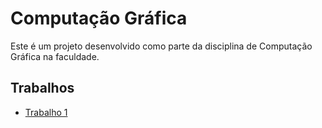 # Computação Gráfica
Este é um projeto desenvolvido como parte da disciplina de Computação Gráfica na faculdade.

## Trabalhos
- [Trabalho 1](https://github.com/deisesan/ComputacaoGrafica/tree/main/Trabalho1)
